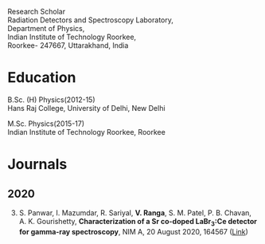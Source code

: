 Research Scholar\
Radiation Detectors and Spectroscopy Laboratory,\
Department of Physics,\
Indian Institute of Technology Roorkee,\
Roorkee- 247667, Uttarakhand, India

# Education
B.Sc. (H) Physics(2012-15)\
Hans Raj College, University of Delhi, New Delhi

M.Sc. Physics(2015-17)\
Indian Institute of Technology Roorkee, Roorkee

# Journals
## 2020
3. S. Panwar, I. Mazumdar, R. Sariyal, **V. Ranga**, S. M. Patel, P. B. Chavan, A. K. Gourishetty, **Characterization of a Sr co-doped LaBr<sub>3</sub>:Ce detector for gamma-ray spectroscopy**, NIM A, 20 August 2020, 164567 ([Link](https://doi.org/10.1016/j.nima.2020.164567)) 
